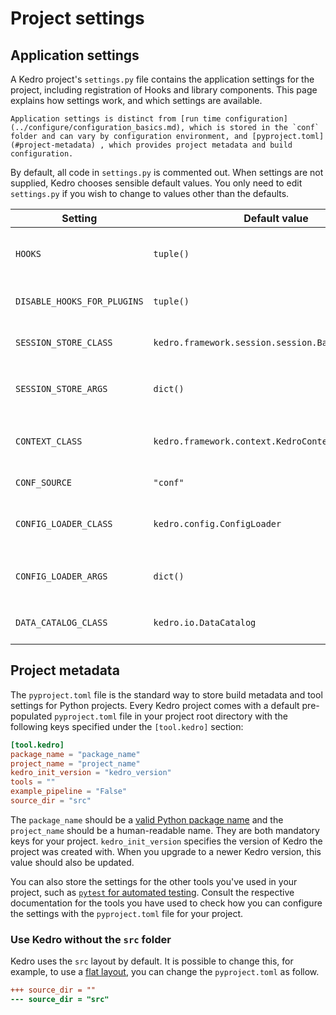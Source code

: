 # Project settings

## Application settings

A Kedro project's `settings.py` file contains the application settings for the project, including registration of Hooks and library components. This page explains how settings work, and which settings are available.

```{note}
Application settings is distinct from [run time configuration](../configure/configuration_basics.md), which is stored in the `conf` folder and can vary by configuration environment, and [pyproject.toml](#project-metadata) , which provides project metadata and build configuration.
```

By default, all code in `settings.py` is commented out. When settings are not supplied, Kedro chooses sensible default values. You only need to edit `settings.py` if you wish to change to values other than the defaults.

| Setting                     | Default value                                     | Use                                                                                                                |
| --------------------------- | ------------------------------------------------- | ------------------------------------------------------------------------------------------------------------------ |
| `HOOKS`                     | `tuple()`                                         | Inject additional behaviour into the execution timeline with [project Hooks](../extend/hooks/introduction.md).            |
| `DISABLE_HOOKS_FOR_PLUGINS` | `tuple()`                                         | Disable [auto-registration of Hooks from plugins](../extend/hooks/introduction.md#disable-auto-registered-plugins-hooks). |
| `SESSION_STORE_CLASS`       | `kedro.framework.session.session.BaseSessionStore`| Customise how [session data](../extend/session.md) is stored.                                                                |
| `SESSION_STORE_ARGS`        | `dict()`                                          | Keyword arguments for the `SESSION_STORE_CLASS` constructor.                                                       |
| `CONTEXT_CLASS`             | `kedro.framework.context.KedroContext`            | Customise how Kedro library components are managed.                                                                |
| `CONF_SOURCE`               | `"conf"`                                          | Directory that holds [configuration](../configure/configuration_basics.md).                                    |
| `CONFIG_LOADER_CLASS`       | `kedro.config.ConfigLoader`                       | Customise how project configuration is handled.                                                                    |
| `CONFIG_LOADER_ARGS`        | `dict()`                                          | Keyword arguments for the `CONFIG_LOADER_CLASS` constructor.                                                       |
| `DATA_CATALOG_CLASS`        | `kedro.io.DataCatalog`                            | Customise how the [Kedro Data Catalog](../data/data_catalog.md) is handled.                                              |

## Project metadata
The `pyproject.toml` file is the standard way to store build metadata and tool settings for Python projects.
Every Kedro project comes with a default pre-populated `pyproject.toml` file in your project root directory with the following keys specified under the `[tool.kedro]` section:

```toml
[tool.kedro]
package_name = "package_name"
project_name = "project_name"
kedro_init_version = "kedro_version"
tools = ""
example_pipeline = "False"
source_dir = "src"
```

The `package_name` should be a [valid Python package name](https://peps.python.org/pep-0423/) and the `project_name` should be a human-readable name. They are both mandatory keys for your project.
`kedro_init_version` specifies the version of Kedro the project was created with. When you upgrade to a newer Kedro version,
this value should also be updated.

You can also store the settings for the other tools you've used in your project, such as [`pytest` for automated testing](../develop/automated_testing.md).
Consult the respective documentation for the tools you have used to check how you can configure the settings with the `pyproject.toml` file for your project.

### Use Kedro without the `src` folder
Kedro uses the `src` layout by default. It is possible to change this, for example, to use a [flat layout](https://packaging.python.org/en/latest/discussions/src-layout-vs-flat-layout/#src-layout-vs-flat-layout), you can change the `pyproject.toml` as follow.

```diff
+++ source_dir = ""
--- source_dir = "src"
```
